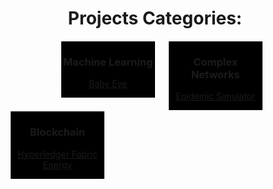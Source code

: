  <div align="center" style="height:500px;">    
    <h1>Projects Categories:</h1>
    <div style="float:left;border:1px solid white;width:150px;background-color:black;margin-left:20%">
      <h3>Machine Learning</h3>
        <p><a href="babyeye.html">Baby Eye</a></p>
    </div>
    <div style="float:left;border:1px solid white;width:150px;margin-left:20px;background-color:black;">
      <h3>Complex Networks</h3>
        <p><a href="epidemic-simulator.html">Epidemic Simulator</a></p>
    </div>
    <div style="float:left;border:1px solid white;width:150px;margin-left:20px;background-color:black;">
      <h3>Blockchain</h3>
        <p><a href="hyperledger.html">Hyperledger Fabric Energy</a></p>
      <!--h3>Raspberry & Domotic</h3-->
    </div>
  </div>

